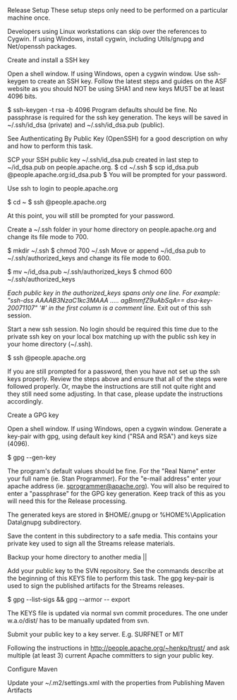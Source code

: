Release Setup
These setup steps only need to be performed on a particular machine once.

Developers using Linux workstations can skip over the references to Cygwin. If using Windows, install cygwin, including Utils/gnupg and Net/openssh packages.

Create and install a SSH key

Open a shell window. If using Windows, open a cygwin window.
Use ssh-keygen to create an SSH key.
Follow the latest steps and guides on the ASF website as you should NOT be using SHA1 and new keys MUST be at least 4096 bits.

   $ ssh-keygen -t rsa -b 4096
Program defaults should be fine. No passphrase is required for the ssh key generation. The keys will be saved in ~/.ssh/id_dsa (private) and ~/.ssh/id_dsa.pub (public).

See Authenticating By Public Key (OpenSSH) for a good description on why and how to perform this task.

SCP your SSH public key ~/.ssh/id_dsa.pub created in last step to ~/id_dsa.pub on people.apache.org.
$ cd ~/.ssh
$ scp id_dsa.pub @people.apache.org:id_dsa.pub
$ You will be prompted for your password.

Use ssh to login to people.apache.org

$ cd ~
$ ssh @people.apache.org

At this point, you will still be prompted for your password.

Create a ~/.ssh folder in your home directory on people.apache.org and change its file mode to 700.

$ mkdir ~/.ssh
$ chmod 700 ~/.ssh
Move or append ~/id_dsa.pub to ~/.ssh/authorized_keys and change its file mode to 600.

$ mv ~/id_dsa.pub ~/.ssh/authorized_keys $ chmod 600 ~/.ssh/authorized_keys

*Each public key in the authorized_keys spans only one line.
For example: "ssh-dss AAAAB3NzaC1kc3MAAA ..... agBmmfZ9uAbSqA== dsa-key-20071107"
'#' in the first column is a comment line.*
Exit out of this ssh session.

Start a new ssh session. No login should be required this time due to the private ssh key on your local box matching up with the public ssh key in your home directory (~/.ssh).

$ ssh @people.apache.org

If you are still prompted for a password, then you have not set up the ssh keys properly. Review the steps above and ensure that all of the steps were followed properly. Or, maybe the instructions are still not quite right and they still need some adjusting. In that case, please update the instructions accordingly.

Create a GPG key

Open a shell window. If using Windows, open a cygwin window.
Generate a key-pair with gpg, using default key kind ("RSA and RSA") and keys size (4096).

$ gpg --gen-key

The program's default values should be fine. For the "Real Name" enter your full name (ie. Stan Programmer). For the "e-mail address" enter your apache address (ie. sprogrammer@apache.org). You will also be required to enter a "passphrase" for the GPG key generation. Keep track of this as you will need this for the Release processing.

The generated keys are stored in $HOME/.gnupg or %HOME%\Application Data\gnupg subdirectory.

Save the content in this subdirectory to a safe media. This contains your private key used to sign all the Streams release materials.

Backup your home directory to another media ||

Add your public key to the SVN repository. See the commands describe at the beginning of this KEYS file to perform this task. The gpg key-pair is used to sign the published artifacts for the Streams releases.

$ gpg --list-sigs && gpg --armor -- export

The KEYS file is updated via normal svn commit procedures. The one under w.a.o/dist/ has to be manually updated from svn.

Submit your public key to a key server. E.g. SURFNET or MIT

Following the instructions in http://people.apache.org/~henkp/trust/ and ask multiple (at least 3) current Apache committers to sign your public key.

Configure Maven

Update your ~/.m2/settings.xml with the properties from Publishing Maven Artifacts

